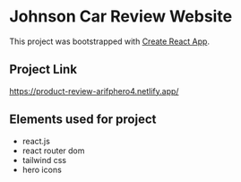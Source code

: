 # Johnson Car Review Website

This project was bootstrapped with [Create React App](https://github.com/facebook/create-react-app).

## Project Link

https://product-review-arifphero4.netlify.app/

## Elements used for project

- react.js
- react router dom
- tailwind css
- hero icons
